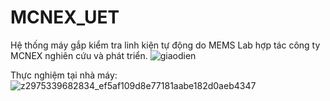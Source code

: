 # MCNEX_UET

Hệ thống máy gắp kiểm tra linh kiện tự động do MEMS Lab hợp tác công ty MCNEX nghiên cứu và phát triển. 
![giaodien](https://user-images.githubusercontent.com/63142649/201932242-af440cae-40c9-4732-82cd-f8ebaa6054ea.jpg)

Thực nghiệm tại nhà máy:
![z2975339682834_ef5af109d8e77181aabe182d0aeb4347](https://user-images.githubusercontent.com/63142649/229064785-23099bb5-89fe-47c4-b3b8-a321743482c4.jpg)
